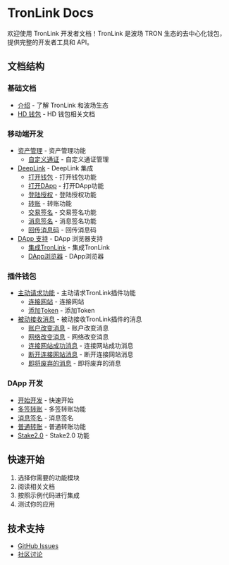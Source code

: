 # TronLink Docs

欢迎使用 TronLink 开发者文档！TronLink 是波场 TRON 生态的去中心化钱包，提供完整的开发者工具和 API。

## 文档结构

### 基础文档
- [介绍](introduction) - 了解 TronLink 和波场生态
- [HD 钱包](hd-wallets) - HD 钱包相关文档

### 移动端开发
- [资产管理](mobile/asset-management) - 资产管理功能
  - [自定义通证](mobile/asset-management/custom-tokens) - 自定义通证管理
- [DeepLink](mobile/deeplink) - DeepLink 集成
  - [打开钱包](mobile/deeplink/open-wallet) - 打开钱包功能
  - [打开DApp](mobile/deeplink/open-dapp) - 打开DApp功能
  - [登陆授权](mobile/deeplink/login-auth) - 登陆授权功能
  - [转账](mobile/deeplink/transfer) - 转账功能
  - [交易签名](mobile/deeplink/transaction-signing) - 交易签名功能
  - [消息签名](mobile/deeplink/message-signing) - 消息签名功能
  - [回传消息码](mobile/deeplink/callback-codes) - 回传消息码
- [DApp 支持](mobile/dapp-support) - DApp 浏览器支持
  - [集成TronLink](mobile/dapp-support/integrate-tronlink) - 集成TronLink
  - [DApp浏览器](mobile/dapp-support/dapp-browser) - DApp浏览器

### 插件钱包
- [主动请求功能](plugin-wallet/active-requests) - 主动请求TronLink插件功能
  - [连接网站](plugin-wallet/active-requests/connect-website) - 连接网站
  - [添加Token](plugin-wallet/active-requests/add-token) - 添加Token
- [被动接收消息](plugin-wallet/passive-messages) - 被动接收TronLink插件的消息
  - [账户改变消息](plugin-wallet/passive-messages/account-change) - 账户改变消息
  - [网络改变消息](plugin-wallet/passive-messages/network-change) - 网络改变消息
  - [连接网站成功消息](plugin-wallet/passive-messages/connect-success) - 连接网站成功消息
  - [断开连接网站消息](plugin-wallet/passive-messages/disconnect) - 断开连接网站消息
  - [即将废弃的消息](plugin-wallet/passive-messages/deprecated-messages) - 即将废弃的消息

### DApp 开发
- [开始开发](dapp/getting-started) - 快速开始
- [多签转账](dapp/multi-sign-transfer) - 多签转账功能
- [消息签名](dapp/message-signing) - 消息签名
- [普通转账](dapp/transfer) - 普通转账功能
- [Stake2.0](dapp/stake2) - Stake2.0 功能

## 快速开始

1. 选择你需要的功能模块
2. 阅读相关文档
3. 按照示例代码进行集成
4. 测试你的应用

## 技术支持

- [GitHub Issues](https://github.com/your-username/tronlink-docs/issues)
- [社区讨论](https://github.com/your-username/tronlink-docs/discussions)
